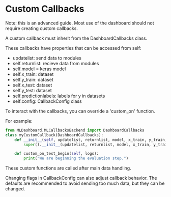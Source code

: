 # Custom Callbacks

Note: this is an advanced guide. Most use of the dashboard should
not require creating custom callbacks.

A custom callback must inherit from the DashboardCallbacks class.

These callbacks have properties that can be accessed from self:
 - updatelist: send data to modules
 - self.returnlist: recieve data from modules
 - self.model = keras model
 - self.x_train: dataset
 - self.y_train: dataset
 - self.x_test: dataset
 - self.y_test: dataset
 - self.predictionlabels: labels for y in datasets
 - self.config: CallbackConfig class

To interact with the callbacks, you can override a 'custom_on' function.

For example:
```python
from MLDashboard.MLCallbacksBackend import DashboardCallbacks
class myCustomCallback(DashboardCallbacks):
    def __init__(self, updatelist, returnlist, model, x_train, y_train, x_test, y_test, labels, config):
        super().__init__(updatelist, returnlist, model, x_train, y_train, x_test, y_test, labels, config)

    def custom_on_test_begin(self, logs):
        print("We are beginning the evaluation step.")
```

These custom functions are called after main data handling.

Changing flags in CallbackConfig can also adjust callback behavior.
The defaults are recommended to avoid sending too much data, but they can be changed.